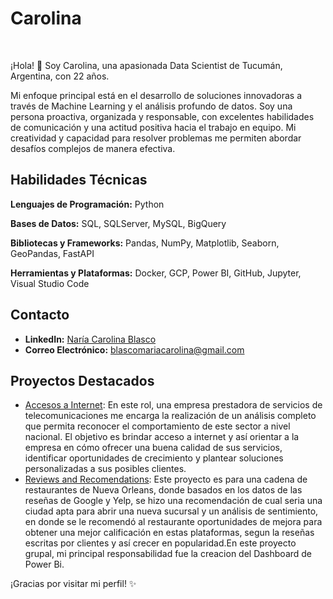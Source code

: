 
# Carolina

<br>

¡Hola! 👋 Soy Carolina, una apasionada Data Scientist de Tucumán, Argentina, con 22 años.

Mi enfoque principal está en el desarrollo de soluciones innovadoras a través de Machine Learning y el análisis profundo de datos. Soy una persona proactiva, organizada y responsable, con excelentes habilidades de comunicación y una actitud positiva hacia el trabajo en equipo. Mi creatividad y capacidad para resolver problemas me permiten abordar desafíos complejos de manera efectiva.

## Habilidades Técnicas

**Lenguajes de Programación:** Python

**Bases de Datos:** SQL, SQLServer, MySQL, BigQuery

**Bibliotecas y Frameworks:** Pandas, NumPy, Matplotlib, Seaborn, GeoPandas, FastAPI

**Herramientas y Plataformas:** Docker, GCP, Power BI, GitHub, Jupyter, Visual Studio Code

## Contacto

* **LinkedIn:** [Naría Carolina Blasco](https://www.linkedin.com/in/mar%C3%ADa-carolina-blasco-017330320/)
* **Correo Electrónico:** blascomariacarolina@gmail.com

## Proyectos Destacados

* [Accesos a Internet](https://github.com/Mcarolina25/PROYECTO_INDIVIDUAL2-master.git): En este rol, una empresa prestadora de servicios de telecomunicaciones me encarga la realización de un análisis completo que permita reconocer el comportamiento de este sector a nivel nacional. El objetivo es brindar acceso a internet y así orientar a la empresa en cómo ofrecer una buena calidad de sus servicios, identificar oportunidades de crecimiento y plantear soluciones personalizadas a sus posibles clientes.
* [Reviews and Recomendations](https://github.com/Mcarolina25/Proyecto-Final-Grupal.git): Este proyecto es para una cadena de restaurantes de Nueva Orleans, donde basados en los datos de las reseñas de Google y Yelp, se hizo una recomendación de cual seria una ciudad apta para abrir una nueva sucursal y un análisis de sentimiento, en donde se le recomendó al restaurante oportunidades de mejora para obtener una mejor calificación en estas plataformas, segun la reseñas escritas por clientes y así crecer en popularidad.En este proyecto grupal, mi principal responsabilidad fue la creacion del Dashboard de Power Bi.


¡Gracias por visitar mi perfil! ✨
